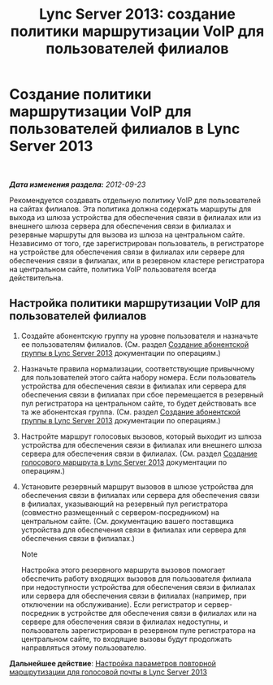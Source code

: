 ﻿---
title: 'Lync Server 2013: создание политики маршрутизации VoIP для пользователей филиалов'
TOCTitle: Создание политики маршрутизации VoIP для пользователей филиалов
ms:assetid: 10deca9f-f870-4a42-b25d-e4fc53108658
ms:mtpsurl: https://technet.microsoft.com/ru-ru/library/Gg398196(v=OCS.15)
ms:contentKeyID: 49308974
ms.date: 05/19/2016
mtps_version: v=OCS.15
ms.translationtype: HT
---

# Создание политики маршрутизации VoIP для пользователей филиалов в Lync Server 2013

 

_**Дата изменения раздела:** 2012-09-23_

Рекомендуется создавать отдельную политику VoIP для пользователей на сайтах филиалов. Эта политика должна содержать маршруты для выхода из шлюза устройства для обеспечения связи в филиалах или из внешнего шлюза сервера для обеспечения связи в филиалах и резервные маршруты для вызова из шлюза на центральном сайте. Независимо от того, где зарегистрирован пользователь, в регистраторе на устройстве для обеспечения связи в филиалах или сервере для обеспечения связи в филиалах, или в резервном кластере регистратора на центральном сайте, политика VoIP пользователя всегда действительна.

## Настройка политики маршрутизации VoIP для пользователей филиалов

1.  Создайте абонентскую группу на уровне пользователя и назначьте ее пользователям филиалов. (См. раздел [Создание абонентской группы в Lync Server 2013](lync-server-2013-create-a-dial-plan.md) документации по операциям.)

2.  Назначьте правила нормализации, соответствующие привычному для пользователей этого сайта набору номера. Если пользователь устройства для обеспечения связи в филиалах или сервера для обеспечения связи в филиалах при сбое перемещается в резервный пул регистратора на центральном сайте, то будет действовать все та же абонентская группа. (См. раздел [Создание абонентской группы в Lync Server 2013](lync-server-2013-create-a-dial-plan.md) документации по операциям.)

3.  Настройте маршрут голосовых вызовов, который выходит из шлюза устройства для обеспечения связи в филиалах или внешнего шлюза сервера для обеспечения связи в филиалах. (См. раздел [Создание голосового маршрута в Lync Server 2013](lync-server-2013-create-a-voice-route.md) документации по операциям.)

4.  Установите резервный маршрут вызовов в шлюзе устройства для обеспечения связи в филиалах или сервера для обеспечения связи в филиалах, указывающий на резервный пул регистратора (совместно размещенный с сервером-посредником) на центральном сайте. (См. документацию вашего поставщика устройства для обеспечения связи в филиалах или сервера для обеспечения связи в филиалах.)
    
    > [!NOTE]  
    > Настройка этого резервного маршрута вызовов помогает обеспечить работу входящих вызовов для пользователя филиала при недоступности устройства для обеспечения связи в филиалах или сервера для обеспечения связи в филиалах (например, при отключении на обслуживание). Если регистратор и сервер-посредник в устройстве для обеспечения связи в филиалах или на сервере для обеспечения связи в филиалах недоступны, и пользователь зарегистрирован в резервном пуле регистратора на центральном сайте, то входящие вызовы будут продолжать направляться этому пользователю.

**Дальнейшее действие**: [Настройка параметров повторной маршрутизации для голосовой почты в Lync Server 2013](lync-server-2013-configure-voice-mail-rerouting-settings.md)

